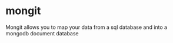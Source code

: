 # mongit
Mongit allows you to map your data from a sql database and into a mongodb document database
